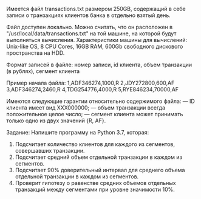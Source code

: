 Имеется файл transactions.txt размером 250GB, содержащий в себе записи о транзакциях клиентов банка в отдельно взятый день.

Файл доступен локально. Можно считать, что он расположен в "/usr/local/data/transactions.txt" на той машине, на которой будут выполняться вычисления. Характеристики машины для вычислений: Unix-like OS, 8 CPU Cores, 16GB RAM, 600Gb свободного дискового пространства на HDD.

Формат записей в файле:
номер записи, id клиента, объем транзакции (в рублях), сегмент клиента

Пример начала файла:
1,ADF346274,1000,R
2,JDY272800,600,AF
3,ADF346274,2460,R
4,TDG254776,4000,R
5,RYE846234,70000,AF

Имеются следующие гарантии относительно содержимого файла:
— ID клиента имеет вид XXX000000;
— объем транзакции всегда положительное целое число;
— сегмент клиента может принимать только одно из двух значений {R, AF}.

Задание:
Напишите программу на Python 3.7, которая:
1. Подсчитает количество клиентов для каждого из сегментов, совершавших транзакции.
2. Подсчитает средний объем отдельной транзакции в каждом из сегментов.
3. Подсчитает 90% доверительный интервал для среднего объема отдельной транзакции в каждом из сегментов.
4. Проверит гипотезу о равенстве средних объемов отдельных транзакций между сегментами при уровне значимости 10%.
